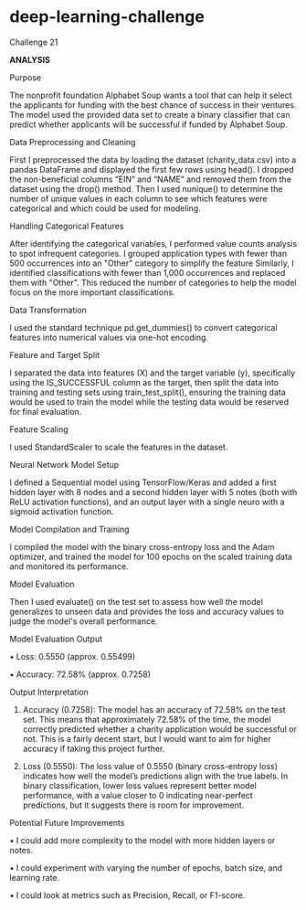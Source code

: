 # deep-learning-challenge
Challenge 21

**ANALYSIS**

Purpose

The nonprofit foundation Alphabet Soup wants a tool that can help it select the applicants for funding with the best chance of success in their ventures. The model used the provided data set to create a binary classifier that can predict whether applicants will be successful if funded by Alphabet Soup. 

Data Preprocessing and Cleaning

First I preprocessed the data by loading the dataset (charity_data.csv) into a pandas DataFrame and displayed the first few rows using head(). I dropped the non-beneficial columns “EIN” and “NAME” and removed them from the dataset using the drop() method. Then I used nunique() to determine the number of unique values in each column to see which features were categorical and which could be used for modeling.

Handling Categorical Features

After identifying the categorical variables, I performed value counts analysis to spot infrequent categories. I grouped application types with fewer than 500 occurrences into an "Other" category to simplify the feature Similarly, I identified classifications with fewer than 1,000 occurrences and replaced them with "Other". This reduced the number of categories to help the model focus on the more important classifications.

Data Transformation

I used the standard technique pd.get_dummies() to convert categorical features into numerical values via one-hot encoding.

Feature and Target Split

I separated the data into features (X) and the target variable (y), specifically using the IS_SUCCESSFUL column as the target, then split the data into training and testing sets using train_test_split(), ensuring the training data would be used to train the model while the testing data would be reserved for final evaluation.

Feature Scaling

I used StandardScaler to scale the features in the dataset. 

Neural Network Model Setup

I defined a Sequential model using TensorFlow/Keras and added a first hidden layer with 8 nodes and a second hidden layer with 5 notes (both with ReLU activation functions), and an output layer with a single neuro with a sigmoid activation function.

Model Compilation and Training

I compiled the model with the binary cross-entropy loss and the Adam optimizer, and trained the model for 100 epochs on the scaled training data and monitored its performance.

Model Evaluation

Then I used evaluate() on the test set to assess how well the model generalizes to unseen data and provides the loss and accuracy values to judge the model's overall performance.

Model Evaluation Output

•	Loss: 0.5550 (approx. 0.55499)

•	Accuracy: 72.58% (approx. 0.7258)

Output Interpretation

1.	Accuracy (0.7258): The model has an accuracy of 72.58% on the test set. This means that approximately 72.58% of the time, the model correctly predicted whether a charity application would be successful or not. This is a fairly decent start, but I would want to aim for higher accuracy if taking this project further.

2.	Loss (0.5550): The loss value of 0.5550 (binary cross-entropy loss) indicates how well the model’s predictions align with the true labels. In binary classification, lower loss values represent better model performance, with a value closer to 0 indicating near-perfect predictions, but it suggests there is room for improvement. 

Potential Future Improvements

•	I could add more complexity to the model with more hidden layers or notes. 

•	I could experiment with varying the number of epochs, batch size, and learning rate. 

•	I could look at metrics such as Precision, Recall, or F1-score.

